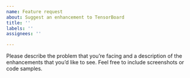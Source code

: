 ```yaml
---
name: Feature request
about: Suggest an enhancement to TensorBoard
title: ''
labels: ''
assignees: ''

---
```


Please describe the problem that you’re facing and a description of the
enhancements that you’d like to see. Feel free to include screenshots or
code samples.
